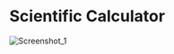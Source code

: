 # Scientific Calculator


 
![Screenshot_1](https://user-images.githubusercontent.com/96498139/177319728-01a7ef78-90d2-4f9a-ba82-7be98f12d667.png)

